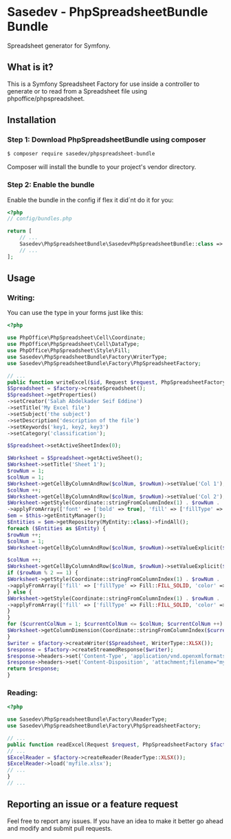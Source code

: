 # Sasedev - PhpSpreadsheetBundle Bundle

Spreadsheet generator for Symfony.

## What is it?

This is a Symfony Spreadsheet Factory for use inside a controller to generate or to read from a Spreadsheet file using phpoffice/phpspreadsheet.

## Installation

### Step 1: Download PhpSpreadsheetBundle using composer
```bash
$ composer require sasedev/phpspreadsheet-bundle
```
Composer will install the bundle to your project's vendor directory.

### Step 2: Enable the bundle
Enable the bundle in the config if flex it did´nt do it for you:
```php
<?php
// config/bundles.php

return [
    // ...
    Sasedev\PhpSpreadsheetBundle\SasedevPhpSpreadsheetBundle::class => ['all' => true],
    // ...
];
```

## Usage

### Writing:
You can use the type in your forms just like this:
```php
<?php

use PhpOffice\PhpSpreadsheet\Cell\Coordinate;
use PhpOffice\PhpSpreadsheet\Cell\DataType;
use PhpOffice\PhpSpreadsheet\Style\Fill;
use Sasedev\PhpSpreadsheetBundle\Factory\WriterType;
use Sasedev\PhpSpreadsheetBundle\Factory\PhpSpreadsheetFactory;

// ...
public function writeExcel($id, Request $request, PhpSpreadsheetFactory $factory) {
$Spreadsheet = $factory->createSpreadsheet();
$Spreadsheet->getProperties()
->setCreator('Salah Abdelkader Seif Eddine')
->setTitle('My Excel file')
->setSubject('the subject')
->setDescription('description of the file')
->setKeywords('key1, key2, key3')
->setCategory('classification');

$Spreadsheet->setActiveSheetIndex(0);

$Worksheet = $Spreadsheet->getActiveSheet();
$Worksheet->setTitle('Sheet 1');
$rowNum = 1;
$colNum = 1;
$Worksheet->getCellByColumnAndRow($colNum, $rowNum)->setValue('Col 1');
$colNum ++;
$Worksheet->getCellByColumnAndRow($colNum, $rowNum)->setValue('Col 2');
$Worksheet->getStyle(Coordinate::stringFromColumnIndex(1) . $rowNum . ':' . Coordinate::stringFromColumnIndex($colNum) . $rowNum)
->applyFromArray(['font' => ['bold' => true], 'fill' => ['fillType' => Fill::FILL_SOLID, 'color' => [ 'rgb' => '94ccdf']]]);
$em = $this->getEntityManager();
$Entities = $em->getRepository(MyEntity::class)->findAll();
foreach ($Entities as $Entity) {
$rowNum ++;
$colNum = 1;
$Worksheet->getCellByColumnAndRow($colNum, $rowNum)->setValueExplicit($Entity->getCol1(), DataType::TYPE_STRING);

$colNum ++;
$Worksheet->getCellByColumnAndRow($colNum, $rowNum)->setValueExplicit($Entity->getCol2(), DataType::TYPE_STRING);
if ($rowNum % 2 == 1) {
$Worksheet->getStyle(Coordinate::stringFromColumnIndex(1) . $rowNum . ':' . Coordinate::stringFromColumnIndex($colNum) . $rowNum)
->applyFromArray(['fill' => ['fillType' => Fill::FILL_SOLID, 'color' => ['rgb' => 'd8f1f5']]]);
} else {
$Worksheet->getStyle(Coordinate::stringFromColumnIndex(1) . $rowNum . ':' . Coordinate::stringFromColumnIndex($colNum) . $rowNum)
->applyFromArray(['fill' => ['fillType' => Fill::FILL_SOLID, 'color' => ['rgb' => 'bfbfbf']]]);
}
}
for ($currentColNum = 1; $currentColNum <= $colNum; $currentColNum ++) {
$Worksheet->getColumnDimension(Coordinate::stringFromColumnIndex($currentColNum))->setAutoSize(true);
}
$writer = $factory->createWriter($Spreadsheet, WriterType::XLSX());
$response = $factory->createStreamedResponse($writer);
$response->headers->set('Content-Type', 'application/vnd.openxmlformats-officedocument.spreadsheetml.sheet'); // application/vnd.ms-excel
$response->headers->set('Content-Disposition', 'attachment;filename="myfile.xlsx"');
return $response;
}
```

### Reading:
```php
<?php

use Sasedev\PhpSpreadsheetBundle\Factory\ReaderType;
use Sasedev\PhpSpreadsheetBundle\Factory\PhpSpreadsheetFactory;

// ...
public function readExcel(Request $request, PhpSpreadsheetFactory $factory) {
// ...
$ExcelReader = $factory->createReader(ReaderType::XLSX());
$ExcelReader->load('myfile.xlsx');
// ...
}
// ...
```


## Reporting an issue or a feature request
Feel free to report any issues. If you have an idea to make it better go ahead and modify and submit pull requests.
